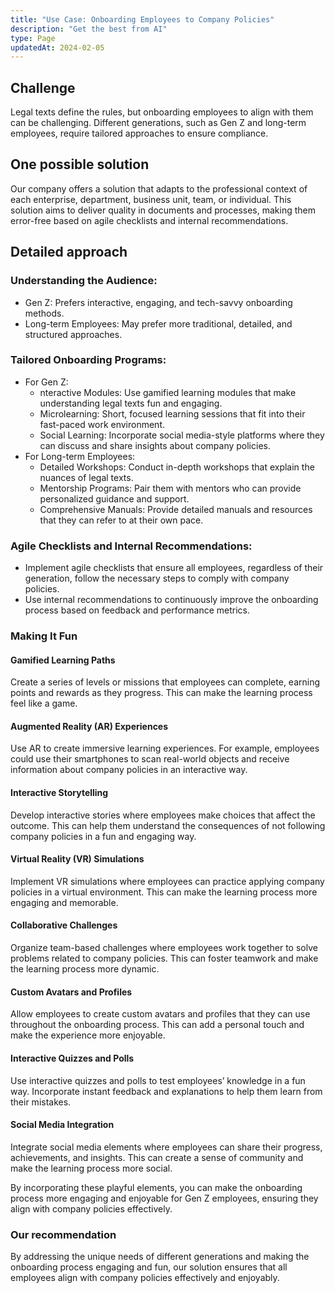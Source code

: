 ```yaml
---
title: "Use Case: Onboarding Employees to Company Policies"
description: "Get the best from AI"
type: Page
updatedAt: 2024-02-05
---
```

## Challenge
Legal texts define the rules, but onboarding employees to align with them can be challenging. Different generations, such as Gen Z and long-term employees, require tailored approaches to ensure compliance.

## One possible solution
Our company offers a solution that adapts to the professional context of each enterprise, department, business unit, team, or individual. This solution aims to deliver quality in documents and processes, making them error-free based on agile checklists and internal recommendations.

## Detailed approach

### Understanding the Audience:
- Gen Z: Prefers interactive, engaging, and tech-savvy onboarding methods.
- Long-term Employees: May prefer more traditional, detailed, and structured approaches.
### Tailored Onboarding Programs:
- For Gen Z:
    - nteractive Modules: Use gamified learning modules that make understanding legal texts fun and engaging.
    - Microlearning: Short, focused learning sessions that fit into their fast-paced work environment.
    - Social Learning: Incorporate social media-style platforms where they can discuss and share insights about company policies.
- For Long-term Employees:
    - Detailed Workshops: Conduct in-depth workshops that explain the nuances of legal texts.
    - Mentorship Programs: Pair them with mentors who can provide personalized guidance and support.
    - Comprehensive Manuals: Provide detailed manuals and resources that they can refer to at their own pace.
### Agile Checklists and Internal Recommendations:
- Implement agile checklists that ensure all employees, regardless of their generation, follow the necessary steps to comply with company policies.
- Use internal recommendations to continuously improve the onboarding process based on feedback and performance metrics.
### Making It Fun
#### Gamified Learning Paths
Create a series of levels or missions that employees can complete, earning points and rewards as they progress. This can make the learning process feel like a game.
#### Augmented Reality (AR) Experiences
Use AR to create immersive learning experiences. For example, employees could use their smartphones to scan real-world objects and receive information about company policies in an interactive way.
#### Interactive Storytelling
Develop interactive stories where employees make choices that affect the outcome. This can help them understand the consequences of not following company policies in a fun and engaging way.
#### Virtual Reality (VR) Simulations
Implement VR simulations where employees can practice applying company policies in a virtual environment. This can make the learning process more engaging and memorable.
#### Collaborative Challenges
Organize team-based challenges where employees work together to solve problems related to company policies. This can foster teamwork and make the learning process more dynamic.
#### Custom Avatars and Profiles
Allow employees to create custom avatars and profiles that they can use throughout the onboarding process. This can add a personal touch and make the experience more enjoyable.
#### Interactive Quizzes and Polls
Use interactive quizzes and polls to test employees’ knowledge in a fun way. Incorporate instant feedback and explanations to help them learn from their mistakes.
#### Social Media Integration
Integrate social media elements where employees can share their progress, achievements, and insights. This can create a sense of community and make the learning process more social.

By incorporating these playful elements, you can make the onboarding process more engaging and enjoyable for Gen Z employees, ensuring they align with company policies effectively.
### Our recommendation
By addressing the unique needs of different generations and making the onboarding process engaging and fun, our solution ensures that all employees align with company policies effectively and enjoyably.